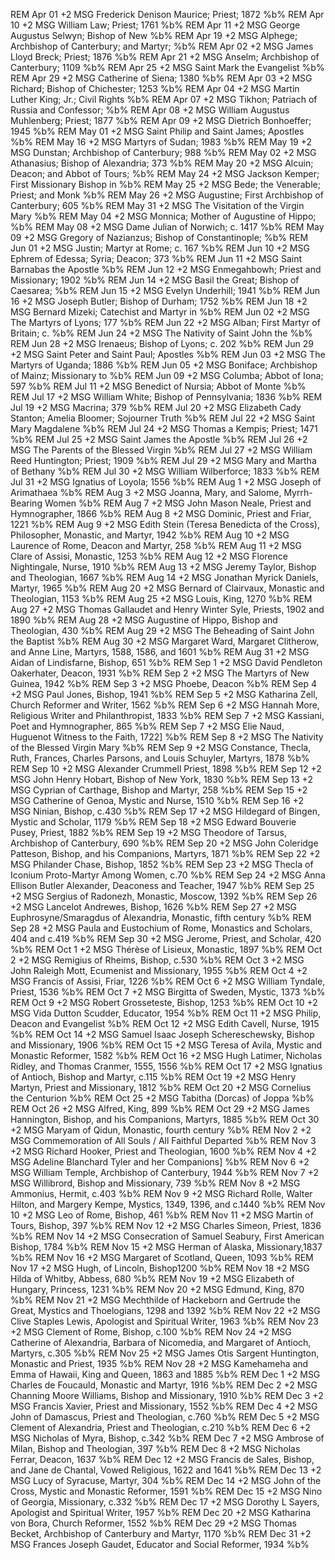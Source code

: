 REM Apr 01 +2 MSG Frederick Denison Maurice; Priest; 1872 %b%
REM Apr 10 +2 MSG William Law; Priest; 1761 %b%
REM Apr 11 +2 MSG George Augustus Selwyn; Bishop of New %b%
REM Apr 19 +2 MSG Alphege; Archbishop of Canterbury; and Martyr; %b%
REM Apr 02 +2 MSG James Lloyd Breck; Priest; 1876 %b%
REM Apr 21 +2 MSG Anselm; Archbishop of Canterbury; 1109 %b%
REM Apr 25 +2 MSG Saint Mark the Evangelist %b%
REM Apr 29 +2 MSG Catherine of Siena; 1380 %b%
REM Apr 03 +2 MSG Richard; Bishop of Chichester; 1253 %b%
REM Apr 04 +2 MSG Martin Luther King; Jr.; Civil Rights %b%
REM Apr 07 +2 MSG Tikhon; Patriach of Russia and Confessor; %b%
REM Apr 08 +2 MSG William Augustus Muhlenberg; Priest; 1877 %b%
REM Apr 09 +2 MSG Dietrich Bonhoeffer; 1945 %b%
REM May 01 +2 MSG Saint Philip and Saint James; Apostles %b%
REM May 16 +2 MSG Martyrs of Sudan; 1983 %b%
REM May 19 +2 MSG Dunstan; Archbishop of Canterbury; 988 %b%
REM May 02 +2 MSG Athanasius; Bishop of Alexandria; 373 %b%
REM May 20 +2 MSG Alcuin; Deacon; and Abbot of Tours; %b%
REM May 24 +2 MSG Jackson Kemper; First Missionary Bishop in %b%
REM May 25 +2 MSG Bede; the Venerable; Priest; and Monk %b%
REM May 26 +2 MSG Augustine; First Archbishop of Canterbury; 605 %b%
REM May 31 +2 MSG The Visitation of the Virgin Mary %b%
REM May 04 +2 MSG Monnica; Mother of Augustine of Hippo; %b%
REM May 08 +2 MSG Dame Julian of Norwich; c. 1417 %b%
REM May 09 +2 MSG Gregory of Nazianzus; Bishop of Constantinople; %b%
REM Jun 01 +2 MSG Justin; Martyr at Rome; c. 167 %b%
REM Jun 10 +2 MSG Ephrem of Edessa; Syria; Deacon; 373 %b%
REM Jun 11 +2 MSG Saint Barnabas the Apostle %b%
REM Jun 12 +2 MSG Enmegahbowh; Priest and Missionary; 1902 %b%
REM Jun 14 +2 MSG Basil the Great; Bishop of Caesarea; %b%
REM Jun 15 +2 MSG Evelyn Underhill; 1941 %b%
REM Jun 16 +2 MSG Joseph Butler; Bishop of Durham; 1752 %b%
REM Jun 18 +2 MSG Bernard Mizeki; Catechist and Martyr in %b%
REM Jun 02 +2 MSG The Martyrs of Lyons; 177 %b%
REM Jun 22 +2 MSG Alban; First Martyr of Britain; c. %b%
REM Jun 24 +2 MSG The Nativity of Saint John the %b%
REM Jun 28 +2 MSG Irenaeus; Bishop of Lyons; c. 202 %b%
REM Jun 29 +2 MSG Saint Peter and Saint Paul; Apostles %b%
REM Jun 03 +2 MSG The Martyrs of Uganda; 1886 %b%
REM Jun 05 +2 MSG Boniface; Archbishop of Mainz; Missionary to %b%
REM Jun 09 +2 MSG Columba; Abbot of Iona; 597 %b%
REM Jul 11 +2 MSG Benedict of Nursia; Abbot of Monte %b%
REM Jul 17 +2 MSG William White; Bishop of Pennsylvania; 1836 %b%
REM Jul 19 +2 MSG Macrina; 379 %b%
REM Jul 20 +2 MSG Elizabeth Cady Stanton; Amelia Bloomer; Sojourner Truth  %b%
REM Jul 22 +2 MSG Saint Mary Magdalene %b%
REM Jul 24 +2 MSG Thomas a Kempis; Priest; 1471 %b%
REM Jul 25 +2 MSG Saint James the Apostle %b%
REM Jul 26 +2 MSG The Parents of the Blessed Virgin %b%
REM Jul 27 +2 MSG William Reed Huntington; Priest; 1909 %b%
REM Jul 29 +2 MSG Mary and Martha of Bethany %b%
REM Jul 30 +2 MSG William Wilberforce; 1833 %b%
REM Jul 31 +2 MSG Ignatius of Loyola; 1556 %b%
REM Aug 1 +2 MSG Joseph of Arimathaea %b%
REM Aug 3 +2 MSG Joanna, Mary, and Salome, Myrrh-Bearing Women %b%
REM Aug 7 +2 MSG John Mason Neale, Priest and Hymnographer, 1866 %b%
REM Aug 8 +2 MSG Dominic, Priest and Friar, 1221 %b%
REM Aug 9 +2 MSG Edith Stein (Teresa Benedicta of the Cross), Philosopher, Monastic, and Martyr, 1942 %b%
REM Aug 10 +2 MSG Laurence of Rome, Deacon and Martyr, 258 %b%
REM Aug 11 +2 MSG Clare of Assisi, Monastic, 1253 %b%
REM Aug 12 +2 MSG Florence Nightingale, Nurse, 1910 %b%
REM Aug 13 +2 MSG Jeremy Taylor, Bishop and Theologian, 1667 %b%
REM Aug 14 +2 MSG Jonathan Myrick Daniels, Martyr, 1965 %b%
REM Aug 20 +2 MSG Bernard of Clairvaux, Monastic and Theologian, 1153 %b%
REM Aug 25 +2 MSG Louis, King, 1270 %b%
REM Aug 27 +2 MSG Thomas Gallaudet and Henry Winter Syle, Priests, 1902 and 1890 %b%
REM Aug 28 +2 MSG Augustine of Hippo, Bishop and Theologian, 430 %b%
REM Aug 29 +2 MSG The Beheading of Saint John the Baptist %b%
REM Aug 30 +2 MSG Margaret Ward, Margaret Clitherow, and Anne Line, Martyrs, 1588, 1586, and 1601 %b%
REM Aug 31 +2 MSG Aidan of Lindisfarne, Bishop, 651 %b%
REM Sep 1 +2 MSG David Pendleton Oakerhater, Deacon, 1931 %b%
REM Sep 2 +2 MSG The Martyrs of New Guinea, 1942 %b%
REM Sep 3 +2 MSG Phoebe, Deacon %b%
REM Sep 4 +2 MSG Paul Jones, Bishop, 1941 %b%
REM Sep 5 +2 MSG Katharina Zell, Church Reformer and Writer, 1562 %b%
REM Sep 6 +2 MSG Hannah More, Religious Writer and Philanthropist, 1833 %b%
REM Sep 7 +2 MSG Kassiani, Poet and Hymnographer, 865 %b%
REM Sep 7 +2 MSG Elie Naud, Huguenot Witness to the Faith, 1722] %b%
REM Sep 8 +2 MSG The Nativity of the Blessed Virgin Mary %b%
REM Sep 9 +2 MSG Constance, Thecla, Ruth, Frances, Charles Parsons, and Louis Schuyler, Martyrs, 1878 %b%
REM Sep 10 +2 MSG Alexander Crummell Priest, 1898 %b%
REM Sep 12 +2 MSG John Henry Hobart, Bishop of New York, 1830 %b%
REM Sep 13 +2 MSG Cyprian of Carthage, Bishop and Martyr, 258 %b%
REM Sep 15 +2 MSG Catherine of Genoa, Mystic and Nurse, 1510 %b%
REM Sep 16 +2 MSG Ninian, Bishop, c.430 %b%
REM Sep 17 +2 MSG Hildegard of Bingen, Mystic and Scholar, 1179 %b%
REM Sep 18 +2 MSG Edward Bouverie Pusey, Priest, 1882 %b%
REM Sep 19 +2 MSG Theodore of Tarsus, Archbishop of Canterbury, 690 %b%
REM Sep 20 +2 MSG John Coleridge Patteson, Bishop, and his Companions, Martyrs, 1871 %b%
REM Sep 22 +2 MSG Philander Chase, Bishop, 1852 %b%
REM Sep 23 +2 MSG Thecla of Iconium Proto-Martyr Among Women, c.70 %b%
REM Sep 24 +2 MSG Anna Ellison Butler Alexander, Deaconess and Teacher, 1947 %b%
REM Sep 25 +2 MSG Sergius of Radonezh, Monastic, Moscow, 1392 %b%
REM Sep 26 +2 MSG Lancelot Andrewes, Bishop, 1626 %b%
REM Sep 27 +2 MSG Euphrosyne/Smaragdus of Alexandria, Monastic, fifth century %b%
REM Sep 28 +2 MSG Paula and Eustochium of Rome, Monastics and Scholars, 404 and c.419 %b%
REM Sep 30 +2 MSG Jerome, Priest, and Scholar, 420 %b%
REM Oct 1 +2 MSG Thérèse of Lisieux, Monastic, 1897 %b%
REM Oct 2 +2 MSG Remigius of Rheims, Bishop, c.530 %b%
REM Oct 3 +2 MSG John Raleigh Mott, Ecumenist and Missionary, 1955 %b%
REM Oct 4 +2 MSG Francis of Assisi, Friar, 1226 %b%
REM Oct 6 +2 MSG William Tyndale, Priest, 1536 %b%
REM Oct 7 +2 MSG Birgitta of Sweden, Mystic, 1373 %b%
REM Oct 9 +2 MSG Robert Grosseteste, Bishop, 1253 %b%
REM Oct 10 +2 MSG Vida Dutton Scudder, Educator, 1954 %b%
REM Oct 11 +2 MSG Philip, Deacon and Evangelist %b%
REM Oct 12 +2 MSG Edith Cavell, Nurse, 1915 %b%
REM Oct 14 +2 MSG Samuel Isaac Joseph Schereschewsky, Bishop and Missionary, 1906 %b%
REM Oct 15 +2 MSG Teresa of Avila, Mystic and Monastic Reformer, 1582 %b%
REM Oct 16 +2 MSG Hugh Latimer, Nicholas Ridley, and Thomas Cranmer, 1555, 1556 %b%
REM Oct 17 +2 MSG Ignatius of Antioch, Bishop and Martyr, c.115 %b%
REM Oct 19 +2 MSG Henry Martyn, Priest and Missionary, 1812 %b%
REM Oct 20 +2 MSG Cornelius the Centurion %b%
REM Oct 25 +2 MSG Tabitha (Dorcas) of Joppa %b%
REM Oct 26 +2 MSG Alfred, King, 899 %b%
REM Oct 29 +2 MSG James Hannington, Bishop, and his Companions, Martyrs, 1885 %b%
REM Oct 30 +2 MSG Maryam of Qidun, Monastic, fourth century %b%
REM Nov 2 +2 MSG Commemoration of All Souls / All Faithful Departed %b%
REM Nov 3 +2 MSG Richard Hooker, Priest and Theologian, 1600 %b%
REM Nov 4 +2 MSG Adeline Blanchard Tyler and her Companions] %b%
REM Nov 6 +2 MSG William Temple, Archbishop of Canterbury, 1944 %b%
REM Nov 7 +2 MSG Willibrord, Bishop and Missionary, 739 %b%
REM Nov 8 +2 MSG Ammonius, Hermit, c.403 %b%
REM Nov 9 +2 MSG Richard Rolle, Walter Hilton, and Margery Kempe, Mystics, 1349, 1396, and c.1440 %b%
REM Nov 10 +2 MSG Leo of Rome, Bishop, 461 %b%
REM Nov 11 +2 MSG Martin of Tours, Bishop, 397 %b%
REM Nov 12 +2 MSG Charles Simeon, Priest, 1836 %b%
REM Nov 14 +2 MSG Consecration of Samuel Seabury, First American Bishop, 1784 %b%
REM Nov 15 +2 MSG Herman of Alaska, Missionary,1837 %b%
REM Nov 16 +2 MSG Margaret of Scotland, Queen, 1093 %b%
REM Nov 17 +2 MSG Hugh, of Lincoln, Bishop1200 %b%
REM Nov 18 +2 MSG Hilda of Whitby, Abbess, 680 %b%
REM Nov 19 +2 MSG Elizabeth of Hungary, Princess, 1231 %b%
REM Nov 20 +2 MSG Edmund, King, 870 %b%
REM Nov 21 +2 MSG Mechthilde of Hackeborn and Gertrude the Great, Mystics and Thoelogians, 1298 and 1392 %b%
REM Nov 22 +2 MSG Clive Staples Lewis, Apologist and Spiritual Writer, 1963 %b%
REM Nov 23 +2 MSG Clement of Rome, Bishop, c.100 %b%
REM Nov 24 +2 MSG Catherine of Alexandria, Barbara of Nicomedia, and Margaret of Antioch, Martyrs, c.305 %b%
REM Nov 25 +2 MSG James Otis Sargent Huntington, Monastic and Priest, 1935 %b%
REM Nov 28 +2 MSG Kamehameha and Emma of Hawaii, King and Queen, 1863 and 1885 %b%
REM Dec 1 +2 MSG Charles de Foucauld, Monastic and Martyr, 1916 %b%
REM Dec 2 +2 MSG Channing Moore Williams, Bishop and Missionary, 1910 %b%
REM Dec 3 +2 MSG Francis Xavier, Priest and Missionary, 1552 %b%
REM Dec 4 +2 MSG John of Damascus, Priest and Theologian, c.760 %b%
REM Dec 5 +2 MSG Clement of Alexandria, Priest and Theologian, c.210 %b%
REM Dec 6 +2 MSG Nicholas of Myra, Bishop, c.342 %b%
REM Dec 7 +2 MSG Ambrose of Milan, Bishop and Theologian, 397 %b%
REM Dec 8 +2 MSG Nicholas Ferrar, Deacon, 1637 %b%
REM Dec 12 +2 MSG Francis de Sales, Bishop, and Jane de Chantal, Vowed Religious, 1622 and 1641 %b%
REM Dec 13 +2 MSG Lucy of Syracuse, Martyr, 304 %b%
REM Dec 14 +2 MSG John of the Cross, Mystic and Monastic Reformer, 1591 %b%
REM Dec 15 +2 MSG Nino of Georgia, Missionary, c.332 %b%
REM Dec 17 +2 MSG Dorothy L Sayers, Apologist and Spiritual Writer, 1957 %b%
REM Dec 20 +2 MSG Katharina von Bora, Church Reformer, 1552 %b%
REM Dec 29 +2 MSG Thomas Becket, Archbishop of Canterbury and Martyr, 1170 %b%
REM Dec 31 +2 MSG Frances Joseph Gaudet, Educator and Social Reformer, 1934 %b%
